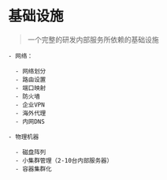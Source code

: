 # 基础设施

> 一个完整的研发内部服务所依赖的基础设施

    - 网络：
    
      - 网络划分
      - 路由设置
      - 端口映射
      - 防火墙
      - 企业VPN
      - 海外代理
      - 内网DNS

    - 物理机器

      - 磁盘阵列
      - 小集群管理（2-10台内部服务器）
      - 容器集群化